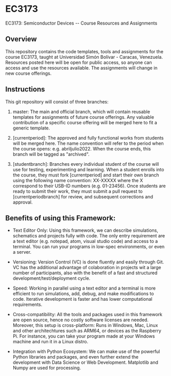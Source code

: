 # EC3173
EC3173: Semiconductor Devices -- Course Resources and Assignments

## Overview

This repository contains the code templates, tools and assignments for the course EC3173, taught at Universidad Simón Bolívar - Caracas, Venezuela.
Resources posted here will be open for public access, so anyone can access and use the resources available. The assignments will change in new course offerings.

## Instructions

This git repository will consist of three branches:

1. master: The main and official branch, which will contain reusable templates for assignments of future course offerings. Any valuable contribution of a specific course offering will be merged here to fit a generic template.

2. [currentperiod]: The approved and fully functional works from students will be merged here. The name convention will refer to the period when the course opens: e.g. abriljulio2022. When the course ends, this branch will be tagged as "archived".

3. [studentbranch]: Branches every individual student of the course will use for testing, experimenting and learning. When a student enrolls into the course, they must fork [currentperiod] and start their own branch using the following name convention: XX-XXXXX where the X correspond to their USB-ID numbers (e.g. 01-23456). Once students are ready to submit their work, they must submit a pull request to [currentperiodbranch] for review, and subsequent corrections and approval.

## Benefits of using this Framework:

- Text Editor Only: Using this framework, we can describe simulations, schematics and projects fully with code. The only entry requirement are a text editor (e.g. notepad, atom, visual studio code) and access to a terminal. You can run your programs in low-spec environments, or even a server.

- Versioning: Version Control (VC) is done fluently and easily through Git. VC has the additional advantage of colaboration in projects wit a large number of participants, also with the benefit of a fast and structured development/test/deployment cycle.

- Speed: Working in parallel using a text editor and a terminal is more efficient to run simulations, add, debug, and make modifications to code. Iterative development is faster and has lower computational requirements.

- Cross-compatibility: All the tools and packages used in this framework are open source, hence no costly software licenses are needed. Moreover, this setup is cross-platform: Runs in Windows, Mac, Linux and other architechtures such as ARM64, or devices as the Raspberry Pi. For instance, you can take your program made at your Windows machine and run it in a Linux distro.

- Integration with Python Ecosystem: We can make use of the powerful Python libraries and packages, and even further extend the development with Data Science or Web Development. Matplotlib and Numpy are used for processing.

